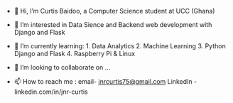 - 👋 Hi, I’m Curtis Baidoo, a Computer Science student at UCC (Ghana)
- 👀 I’m interested in Data Sience and Backend web development with Django and Flask
- 🌱 I’m currently learning:
      1. Data Analytics
      2. Machine Learning
      3. Python Django and Flask
      4. Raspberry Pi & Linux
      

- 💞️ I’m looking to collaborate on ...
- 📫 How to reach me :
      email- jnrcurtis75@gmail.com
      LinkedIn - linkedin.com/in/jnr-curtis

<!---
Tito-Curtis/Tito-Curtis is a ✨ special ✨ repository because its `README.md` (this file) appears on your GitHub profile.
You can click the Preview link to take a look at your changes.
--->
